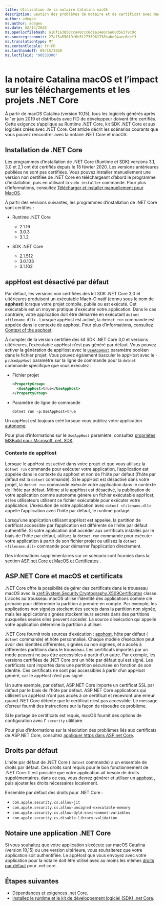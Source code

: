 ```yaml
---
title: Utilisation de la notaire Catalina macOS
description: Gestion des problèmes de notaire et de certificat avec macOS quand vous installez le Runtime .NET Core, le kit de développement logiciel (SDK) et les applications créées avec .NET Core.
author: adegeo
ms.author: adegeo
ms.date: 02/14/2020
ms.openlocfilehash: 616f163856cca48ccc6d1a14e0c6e68d56379c0c
ms.sourcegitcommit: 27a15a55019f6b5f2733961738babe94aec0def3
ms.translationtype: MT
ms.contentlocale: fr-FR
ms.lasthandoff: 09/15/2020
ms.locfileid: "90538300"
---
```

# <a name="macos-catalina-notarization-and-the-impact-on-net-core-downloads-and-projects"></a>la notaire Catalina macOS et l’impact sur les téléchargements et les projets .NET Core

À partir de macOS Catalina (version 10,15), tous les logiciels générés après le 1er juin 2019 et distribués avec l’ID de développeur doivent être certifiés. Cette exigence s’applique au Runtime .NET Core, kit SDK .NET Core et aux logiciels créés avec .NET Core. Cet article décrit les scénarios courants que vous pouvez rencontrer avec la notaire .NET Core et macOS.

## <a name="installing-net-core"></a>Installation de .NET Core

Les programmes d’installation de .NET Core (Runtime et SDK) versions 3,1, 3,0 et 2,1 ont été certifiés depuis le 18 février 2020. Les versions antérieures publiées ne sont pas certifiées. Vous pouvez installer manuellement une version non certifiée de .NET Core en téléchargeant d’abord le programme d’installation, puis en utilisant la `sudo installer` commande. Pour plus d’informations, consultez [Télécharger et installer manuellement pour MacOS](./macos.md#download-and-manually-install).

À partir des versions suivantes, les programmes d’installation de .NET Core sont certifiés :

- Runtime .NET Core
  - 2.1.16
  - 3.0.3
  - 3.1.2

- SDK .NET Core
  - 2.1.512
  - 3.0.103
  - 3.1.102

## <a name="apphost-is-disabled-by-default"></a>appHost est désactivé par défaut

Par défaut, les versions non certifiées des kit SDK .NET Core 3,0 et ultérieures produisent un exécutable Mach-O natif (connu sous le nom de **apphost**) lorsque votre projet compile, publie ou est exécuté. Cet exécutable est un moyen pratique d’exécuter votre application. Dans le cas contraire, votre application doit être démarrée en exécutant `dotnet <filename.dll>` . Lorsque appHost est activé, la `dotnet run` commande est appelée dans le contexte de apphost. Pour plus d’informations, consultez [Context of the apphost](#context-of-the-apphost).

À compter de la version certifiée des kit SDK .NET Core 3,0 et versions ultérieures, l’exécutable appHost n’est pas généré par défaut. Vous pouvez activer la génération de appHost avec le [`UseAppHost`](../project-sdk/msbuild-props.md#useapphost) paramètre booléen dans le fichier projet. Vous pouvez également basculer le appHost avec le `-p:UseAppHost` paramètre sur la ligne de commande pour la `dotnet` commande spécifique que vous exécutez :

- Fichier projet

  ```xml
  <PropertyGroup>
    <UseAppHost>true</UseAppHost>
  </PropertyGroup>
  ```

- Paramètre de ligne de commande

  ```dotnetcli
  dotnet run -p:UseAppHost=true
  ```

Un appHost est toujours créé lorsque vous publiez votre application [autonome](../deploying/index.md#publish-self-contained).

Pour plus d’informations sur le `UseAppHost` paramètre, consultez [propriétés MSBuild pour Microsoft. net. SDK](../project-sdk/msbuild-props.md#useapphost).

### <a name="context-of-the-apphost"></a>Contexte de appHost

Lorsque le appHost est activé dans votre projet et que vous utilisez la `dotnet run` commande pour exécuter votre application, l’application est appelée dans le contexte du apphost et non de l’hôte par défaut (l’hôte par défaut est la `dotnet` commande). Si le appHost est désactivé dans votre projet, la `dotnet run` commande exécute votre application dans le contexte de l’hôte par défaut. Même si le appHost est désactivé, la publication de votre application comme autonome génère un fichier exécutable appHost, et les utilisateurs utilisent ce fichier exécutable pour exécuter votre application. L’exécution de votre application avec `dotnet <filename.dll>` appelle l’application avec l’hôte par défaut, le runtime partagé.

Lorsqu’une application utilisant appHost est appelée, la partition de certificat accessible par l’application est différente de l’hôte par défaut authentifié. Si votre application doit accéder aux certificats installés par le biais de l’hôte par défaut, utilisez la `dotnet run` commande pour exécuter votre application à partir de son fichier projet ou utilisez la `dotnet <filename.dll>` commande pour démarrer l’application directement.

Des informations supplémentaires sur ce scénario sont fournies dans la section [ASP.net Core et MacOS et Certificates](#aspnet-core-and-macos-and-certificates) .

## <a name="aspnet-core-and-macos-and-certificates"></a>ASP.NET Core et macOS et certificats

.NET Core offre la possibilité de gérer des certificats dans le trousseau macOS avec la <xref:System.Security.Cryptography.X509Certificates> classe. L’accès au trousseau macOS utilise l’identité des applications comme clé primaire pour déterminer la partition à prendre en compte. Par exemple, les applications non signées stockent des secrets dans la partition non signée, mais les applications signées stockent leurs secrets dans des partitions auxquelles seules elles peuvent accéder. La source d’exécution qui appelle votre application détermine la partition à utiliser.

.NET Core fournit trois sources d’exécution : [apphost](#apphost-is-disabled-by-default), hôte par défaut ( `dotnet` commande) et hôte personnalisé. Chaque modèle d’exécution peut avoir des identités différentes, signées ou non signées, et a accès à différentes partitions dans le trousseau. Les certificats importés par un mode peuvent ne pas être accessibles à partir d’un autre. Par exemple, les versions certifiées de .NET Core ont un hôte par défaut qui est signé. Les certificats sont importés dans une partition sécurisée en fonction de son identité. Ces certificats ne sont pas accessibles à partir d’un appHost généré, car le appHost n’est pas signé.

Un autre exemple, par défaut, ASP.NET Core importe un certificat SSL par défaut par le biais de l’hôte par défaut. ASP.NET Core applications qui utilisent un appHost n’ont pas accès à ce certificat et recevront une erreur quand .NET Core détecte que le certificat n’est pas accessible. Le message d’erreur fournit des instructions sur la façon de résoudre ce problème.

Si le partage de certificats est requis, macOS fournit des options de configuration avec l' `security` utilitaire.

Pour plus d’informations sur la résolution des problèmes liés aux certificats de ASP.NET Core, consultez [appliquer https dans ASP.net Core](/aspnet/core/security/enforcing-ssl?view=aspnetcore-3.1&tabs=visual-studio#troubleshoot-certificate-problems).

## <a name="default-entitlements"></a>Droits par défaut

L’hôte par défaut de .NET Core ( `dotnet` commande) a un ensemble de droits par défaut. Ces droits sont requis pour le bon fonctionnement de .NET Core. Il est possible que votre application ait besoin de droits supplémentaires. dans ce cas, vous devrez générer et utiliser un [apphost](#apphost-is-disabled-by-default) , puis ajouter les droits nécessaires localement.

Ensemble par défaut des droits pour .NET Core :

- `com.apple.security.cs.allow-jit`
- `com.apple.security.cs.allow-unsigned-executable-memory`
- `com.apple.security.cs.allow-dyld-environment-variables`
- `com.apple.security.cs.disable-library-validation`

## <a name="notarize-a-net-core-app"></a>Notaire une application .NET Core

Si vous souhaitez que votre application s’exécute sur macOS Catalina (version 10,15) ou une version ultérieure, vous souhaiterez que votre application soit authentifiée. Le appHost que vous envoyez avec votre application pour la notaire doit être utilisé avec au moins les mêmes [droits par défaut](#default-entitlements) pour .net core.

## <a name="next-steps"></a>Étapes suivantes

- [Dépendances et exigences .net Core](macos.md#dependencies).
- [Installez le runtime et le kit de développement logiciel (SDK) .net Core](macos.md).
